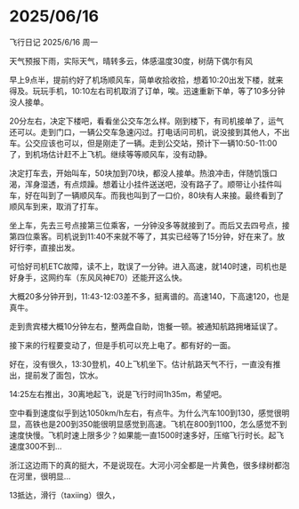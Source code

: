 # 2025/06/16

飞行日记 2025/6/16 周一

天气预报下雨，实际天气，晴转多云，体感温度30度，树荫下偶尔有风

早上9点半，提前约好了机场顺风车，简单收拾收拾，想着10:20出发下楼，就来得及。玩玩手机，10:10左右司机取消了订单，唉。迅速重新下单，等了10多分钟没人接单。

20分左右，决定下楼吧，看看坐公交车怎么样。刚到楼下，有司机接单了，运气还可以。走到门口，一辆公交车急速闪过。打电话问司机，说没接到其他人，不出车。公交应该也可以，但是刚走了一辆。走到公交站，预计下一辆10:50-11:00了，到机场估计赶不上飞机。继续等等顺风车，没有动静。

决定打车去，开始叫车，50块加到70块，都没人接单。热浪冲击，伴随饥饿口渴，浑身湿透，有点烦躁。想着让小挂件送送吧，没有路子了。顺带让小挂件叫车，好在叫到了一辆顺风车。而我也叫到了一口价，80块有人来接。最终看到了顺风车到来，取消了打车。

坐上车，先去三号点接第三位乘客，一分钟没多等就接到了。而后又去四号点，接第四位乘客。司机说到11:40不来就不等了，其实已经等了15分钟，好在来了。放好行李，直接出发。

可恰好司机ETC故障，读不上，耽误了一分钟。进入高速，就140时速，司机也是好身手，这网约车（东风风神E70）还能开这么快。

大概20多分钟开到，11:43-12:03差不多，挺离谱的。高速140，下高速120，也是真牛。

走到贵宾楼大概10分钟左右，整两盘自助，饱餐一顿。被通知航路拥堵延误了。

接下来的行程要变动了，但是手机可以充上电了。都有好的一面。

好在，没有很久，13:30登机，40上飞机坐下。估计航路天气不行，一直没有推出，提前发了面包，饮水。

14:25左右推出，30离地起飞，说是飞行时间1h35m，希望吧。

空中看到速度似乎到达1050km/h左右，有点牛。为什么汽车100到130，感觉很明显，高铁也是200到350能很明显感觉到高速。飞机在800到1100，怎么感觉不到速度快慢。飞机时速上限多少？如果能一直1500时速多好，压缩飞行时长。起飞速度300不到…

浙江这边雨下的真的挺大，不是说现在。大河小河全都是一片黄色，很多绿树都泡在河里，很明显…

13抵达，滑行（taxiing）很久，
